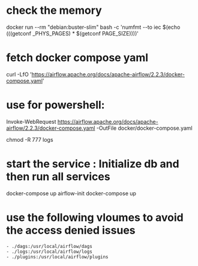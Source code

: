 # check the memory
docker run --rm "debian:buster-slim" bash -c 'numfmt --to iec $(echo $(($(getconf _PHYS_PAGES) * $(getconf PAGE_SIZE))))'

# fetch docker compose yaml
curl -LfO 'https://airflow.apache.org/docs/apache-airflow/2.2.3/docker-compose.yaml'

# use for powershell:
Invoke-WebRequest https://airflow.apache.org/docs/apache-airflow/2.2.3/docker-compose.yaml -OutFile docker/docker-compose.yaml


chmod -R 777 logs

# start the service : Initialize db and then run all services 
docker-compose up airflow-init 
docker-compose up

# use the following vloumes to avoid the access denied issues
    - ./dags:/usr/local/airflow/dags
    - ./logs:/usr/local/airflow/logs
    - ./plugins:/usr/local/airflow/plugins